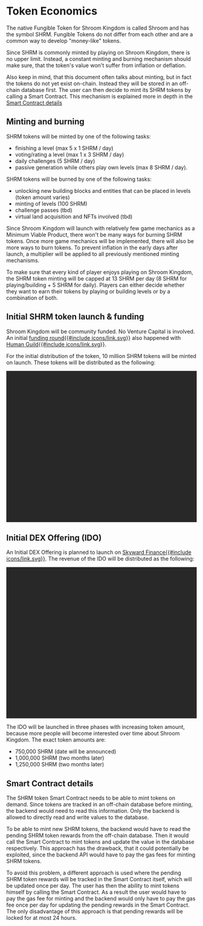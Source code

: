 # Token Economics

The native Fungible Token for Shroom Kingdom is called Shroom and has the symbol SHRM.
Fungible Tokens do not differ from each other and are a common way to develop "money-like" tokens.

Since SHRM is commonly minted by playing on Shroom Kingdom, there is no upper limit.
Instead, a constant minting and burning mechanism should make sure, that the token's value
won't suffer from inflation or deflation.

Also keep in mind, that this document often talks about minting, but in fact the tokens
do not yet exist on-chain.
Instead they will be stored in an off-chain database first.
The user can then decide to mint its SHRM tokens by calling a Smart Contract.
This mechanism is explained more in depth in the [Smart Contract details](#smart-contract-details)

## Minting and burning

SHRM tokens will be minted by one of the following tasks:

- finishing a level (max 5 x 1 SHRM / day)
- voting/rating a level (max 1 x 3 SHRM / day)
- daily challenges (5 SHRM / day)
- passive generation while others play own levels (max 8 SHRM / day).

SHRM tokens will be burned by one of the following tasks:

- unlocking new building blocks and entities that can be placed in levels (token amount varies)
- minting of levels (100 SHRM)
- challenge passes (tbd)
- virtual land acquisition and NFTs involved (tbd)

Since Shroom Kingdom will launch with relatively few game mechanics as a Minimum Viable Product,
there won't be many ways for burning SHRM tokens.
Once more game mechanics will be implemented, there will also be more ways to burn tokens.
To prevent inflation in the early days after launch, a multiplier will be applied to all previously
mentioned minting mechanisms.

To make sure that every kind of player enjoys playing on Shroom Kingdom, the SHRM token minting
will be capped at 13 SHRM per day (8 SHRM for playing/building + 5 SHRM for daily).
Players can either decide whether they want to earn their tokens by playing or building levels
or by a combination of both.

## Initial SHRM token launch & funding

Shroom Kingdom will be community funded.
No Venture Capital is involved.
An initial <a href="//www.sputnik.fund/#/dao/humanguild.sputnikdao.near/proposals/25" target="_blank" rel="noreferrer noopener">
funding round{{#include icons/link.svg}}</a> also happened with
<a href="//humanguild.io/" target="_blank" rel="noreferrer noopener">Human Guild{{#include icons/link.svg}}</a>.

For the initial distribution of the token, 10 million SHRM tokens will be minted on launch.
These tokens will be distributed as the following:

<script type="text/javascript" src="//cdn.amcharts.com/lib/4/core.js"></script>
<script type="text/javascript" src="//cdn.amcharts.com/lib/4/charts.js"></script>
<script type="text/javascript" src="//cdn.amcharts.com/lib/4/themes/dark.js"></script>
<script type="text/javascript">
  am4core.useTheme(am4themes_dark);
  var chart = am4core.createFromConfig({
    series: [{
      type: "PieSeries3D",
      dataFields: {
        value: "share",
        category: "category"
      },
      slices: {
        stroke: "#fff",
        strokeWidth: 2,
        strokeOpacity: 1,
        fillOpacity: 1,
        states: {
          hover: {
            properties: {
              scale: 1,
              fillOpacity: 0.5
            }
          }
        },
        propertyFields: {
          fill: "color"
        }
      }
    }],
    innerRadius: am4core.percent(40),
    data: [
      {
        category: "founder",
        share: "1500000",
        color: "#495fba"
      },
      {
        category: "DAO",
        share: "4500000",
        color: "#e8d685"
      },
      {
        category: "IDO",
        share: "3000000",
        color: "#ae85c9"
      },
      {
        category: "Liquidity",
        share: "750000",
        color: "#c9f0e1"
      },
      {
        category: "Airdrops",
        share: "250000",
        color: "#d48652"
      }
    ],
    legend: {
      valueLabels: {
        text: "{value.value}"
      }
    },
    numberFormatter: {
      numberFormat: "#.0a"
    },
  }, "token-distribution-chart", am4charts.PieChart3D);
</script>
<div id="token-distribution-chart" style="width: 100%; height: 400px; background-color: #282828;" ></div>

## Initial DEX Offering (IDO)

An Initial DEX Offering is planned to launch on <a href="//skyward.finance/" target="_blank" rel="noreferrer noopener">
Skyward Finance{{#include icons/link.svg}}</a>.
The revenue of the IDO will be distributed as the following:

<script type="text/javascript">
  am4core.useTheme(am4themes_dark);
  var chart = am4core.createFromConfig({
    series: [{
      type: "PieSeries3D",
      dataFields: {
        value: "share",
        category: "category"
      },
      labels: {
        text: "{category}: {value.percent}%"
      },
      slices: {
        stroke: "#fff",
        strokeWidth: 2,
        strokeOpacity: 1,
        fillOpacity: 1,
        states: {
          hover: {
            properties: {
              scale: 1,
              fillOpacity: 0.5
            }
          }
        },
        propertyFields: {
          fill: "color"
        },
        tooltipText: "{category}: {value.percent}%"
      }
    }],
    innerRadius: am4core.percent(40),
    data: [
      {
        category: "founder",
        share: "20%",
        color: "#495fba"
      },
      {
        category: "DAO",
        share: "55%",
        color: "#e8d685"
      },
      {
        category: "Liquidity",
        share: "25%",
        color: "#c9f0e1"
      }
    ],
    legend: {
      valueLabels: {
        text: "{value.percent}%"
      }
    },
    numberFormatter: {
      numberFormat: "#."
    },
  }, "ido-chart", am4charts.PieChart3D);
</script>
<div id="ido-chart" style="width: 100%; height: 400px; background-color: #282828;" ></div>

The IDO will be launched in three phases with increasing token amount,
because more people will become interested over time about Shroom Kingdom.
The exact token amounts are:

- 750,000 SHRM (date will be announced)
- 1,000,000 SHRM (two months later)
- 1,250,000 SHRM (two months later)

## Smart Contract details

The SHRM token Smart Contract needs to be able to mint tokens on demand.
Since tokens are tracked in an off-chain database before minting,
the backend would need to read this information.
Only the backend is allowed to directly read and write values to the database.

To be able to mint new SHRM tokens, the backend would have to read the pending
SHRM token rewards from the off-chain database.
Then it would call the Smart Contract to mint tokens and update the value in the database respectively.
This approach has the drawback, that it could potentially be exploited,
since the backend API would have to pay the gas fees for minting SHRM tokens.

To avoid this problem, a different approach is used where the pending SHRM token rewards will be tracked
in the Smart Contract itself, which will be updated once per day.
The user has then the ability to mint tokens himself by calling the Smart Contract.
As a result the user would have to pay the gas fee for minting and the backend would
only have to pay the gas fee once per day for updating the pending rewards in the Smart Contract.
The only disadvantage of this approach is that pending rewards will be locked for at most 24 hours.
